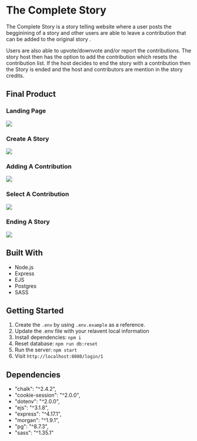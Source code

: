 # The Complete Story

The Complete Story is a story telling website where a user posts the begginining of a story and other users are able to leave a contribution that can be added to the original story . 

Users are also able to upvote/downvote and/or report the contributions. The story host then has the option to add the contribution which resets the contribution list. If the host decides to end the story with a contribution then the Story is ended and the host and contributors are mention in the story credits.

## Final Product 
### Landing Page
![](https://media.giphy.com/media/VPCL3RAAXL0xi1TONq/giphy.gif)
### Create A Story
![](https://media.giphy.com/media/Bl3LXTIptWcgSzrTqA/giphy.gif)
### Adding A Contribution
![](https://media.giphy.com/media/388hqa0f1OZbN3jXaY/giphy.gif)
### Select A Contribution
![](https://media.giphy.com/media/RKVtmQr5OV8DHyLJ5c/giphy.gif)
### Ending A Story
![](https://media.giphy.com/media/DvPQrkCtsXB9254y5u/giphy.gif)

## Built With
- Node.js
- Express
- EJS
- Postgres
- SASS

## Getting Started

1. Create the `.env` by using `.env.example` as a reference.
2. Update the .env file with your relavent local information 
3. Install dependencies: `npm i`
5. Reset database: `npm run db:reset` 
7. Run the server: `npm start`
8. Visit `http://localhost:8080/login/1`

## Dependencies

- "chalk": "^2.4.2",
- "cookie-session": "^2.0.0",
- "dotenv": "^2.0.0",
- "ejs": "^3.1.8",
- "express": "^4.17.1",
- "morgan": "^1.9.1",
- "pg": "^8.7.3",
- "sass": "^1.35.1"
